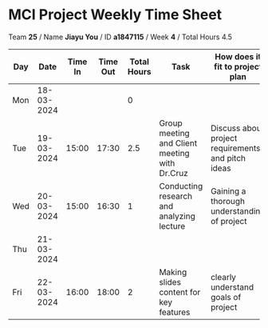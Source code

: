 # MCI Project Weekly Time Sheet

Team **25** / Name **Jiayu You** / ID **a1847115** / Week **4** / Total Hours 4.5

| Day | Date       | Time In | Time Out | Total Hours | Task | How does it fit to project plan | Outcome/Next action |
| --- | ---------- | ------- | -------- | ----------- | ---- | ------------------------------- | ------------------- |
| Mon | 18-03-2024 |         |          | 0           | | | |
| Tue | 19-03-2024 | 15:00   | 17:30    | 2.5         | Group meeting and Client meeting with Dr.Cruz| Discuss about project requirements and pitch ideas| Doing division of work within groups|
| Wed | 20-03-2024 | 15:00   | 16:30    | 1            | Conducting research and analyzing lecture | Gaining a thorough understanding of project | Making slides content|
| Thu | 21-03-2024 |         |          |            | | | |
| Fri | 22-03-2024 | 16:00   | 18:00    | 2           | Making slides content for key features| clearly understand goals of project| Prepare video recording|
